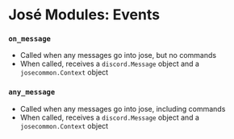 # José Modules: Events

### `on_message`
 * Called when any messages go into jose, but no commands
 * When called, receives a `discord.Message` object and a `josecommon.Context` object

### `any_message`
 * Called when any messages go into jose, including commands
 * When called, receives a `discord.Message` object and a `josecommon.Context` object
